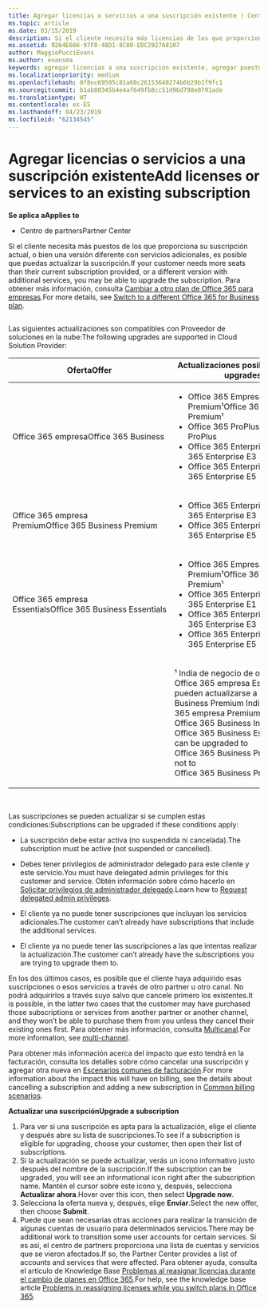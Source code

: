 ```yaml
---
title: Agregar licencias o servicios a una suscripción existente | Centro de partners
ms.topic: article
ms.date: 03/15/2019
description: Si el cliente necesita más licencias de los que proporciona su suscripción actual, o bien una versión diferente con servicios adicionales, es posible que puedas actualizar la suscripción.
ms.assetid: 9264E666-97F8-48D1-8C00-EDC2927A8107
author: MaggiePucciEvans
ms.author: evansma
keywords: agregar licencias a una suscripción existente, agregar puestos a una suscripción existente, modificar una suscripción, cambiar una suscripción, adquirir más licencias para un cliente
ms.localizationpriority: medium
ms.openlocfilehash: 0f8ec69595c81a60c26153640274b6b29b1f9fc1
ms.sourcegitcommit: b1ab80345b4e4af649fb8cc51d96d798e0791ade
ms.translationtype: HT
ms.contentlocale: es-ES
ms.lasthandoff: 04/23/2019
ms.locfileid: "62134545"
---
```

# <a name="add-licenses-or-services-to-an-existing-subscription"></a><span data-ttu-id="c1645-104">Agregar licencias o servicios a una suscripción existente</span><span class="sxs-lookup"><span data-stu-id="c1645-104">Add licenses or services to an existing subscription</span></span>

<span data-ttu-id="c1645-105">**Se aplica a**</span><span class="sxs-lookup"><span data-stu-id="c1645-105">**Applies to**</span></span>

-  <span data-ttu-id="c1645-106">Centro de partners</span><span class="sxs-lookup"><span data-stu-id="c1645-106">Partner Center</span></span>

<span data-ttu-id="c1645-107">Si el cliente necesita más puestos de los que proporciona su suscripción actual, o bien una versión diferente con servicios adicionales, es posible que puedas actualizar la suscripción.</span><span class="sxs-lookup"><span data-stu-id="c1645-107">If your customer needs more seats than their current subscription provided, or a different version with additional services, you may be able to upgrade the subscription.</span></span> <span data-ttu-id="c1645-108">Para obtener más información, consulta [Cambiar a otro plan de Office 365 para empresas](https://go.microsoft.com/fwlink/p/?LinkId=723577).</span><span class="sxs-lookup"><span data-stu-id="c1645-108">For more details, see [Switch to a different Office 365 for Business plan](https://go.microsoft.com/fwlink/p/?LinkId=723577).</span></span>

## <a href="" id="upgradesubscription"></a>


<span data-ttu-id="c1645-109">Las siguientes actualizaciones son compatibles con Proveedor de soluciones en la nube:</span><span class="sxs-lookup"><span data-stu-id="c1645-109">The following upgrades are supported in Cloud Solution Provider:</span></span>

<table>
<colgroup>
<col width="50%" />
<col width="50%" />
</colgroup>
<thead>
<tr class="header">
<th><span data-ttu-id="c1645-110">Oferta</span><span class="sxs-lookup"><span data-stu-id="c1645-110">Offer</span></span></th>
<th><span data-ttu-id="c1645-111">Actualizaciones posibles</span><span class="sxs-lookup"><span data-stu-id="c1645-111">Possible upgrades</span></span></th>
</tr>
</thead>
<tbody>
<tr class="odd">
<td><span data-ttu-id="c1645-112">Office 365 empresa</span><span class="sxs-lookup"><span data-stu-id="c1645-112">Office 365 Business</span></span></td>
<td><ul>
<li><span data-ttu-id="c1645-113">Office 365 Empresa Premium¹</span><span class="sxs-lookup"><span data-stu-id="c1645-113">Office 365 Business Premium¹</span></span></li>
<li><span data-ttu-id="c1645-114">Office 365 ProPlus</span><span class="sxs-lookup"><span data-stu-id="c1645-114">Office 365 ProPlus</span></span></li>
<li><span data-ttu-id="c1645-115">Office 365 Enterprise E3</span><span class="sxs-lookup"><span data-stu-id="c1645-115">Office 365 Enterprise E3</span></span></li>
<li><span data-ttu-id="c1645-116">Office 365 Enterprise E5</span><span class="sxs-lookup"><span data-stu-id="c1645-116">Office 365 Enterprise E5</span></span></li>
</ul></td>
</tr>
<tr class="even">
<td><span data-ttu-id="c1645-117">Office 365 empresa Premium</span><span class="sxs-lookup"><span data-stu-id="c1645-117">Office 365 Business Premium</span></span></td>
<td><ul>
<li><span data-ttu-id="c1645-118">Office 365 Enterprise E3</span><span class="sxs-lookup"><span data-stu-id="c1645-118">Office 365 Enterprise E3</span></span></li>
<li><span data-ttu-id="c1645-119">Office 365 Enterprise E5</span><span class="sxs-lookup"><span data-stu-id="c1645-119">Office 365 Enterprise E5</span></span></li>
</ul></td>
</tr>
<tr class="odd">
<td><span data-ttu-id="c1645-120">Office 365 empresa Essentials</span><span class="sxs-lookup"><span data-stu-id="c1645-120">Office 365 Business Essentials</span></span></td>
<td><ul>
<li><span data-ttu-id="c1645-121">Office 365 Empresa Premium¹</span><span class="sxs-lookup"><span data-stu-id="c1645-121">Office 365 Business Premium¹</span></span></li>
<li><span data-ttu-id="c1645-122">Office 365 Enterprise E1</span><span class="sxs-lookup"><span data-stu-id="c1645-122">Office 365 Enterprise E1</span></span></li>
<li><span data-ttu-id="c1645-123">Office 365 Enterprise E3</span><span class="sxs-lookup"><span data-stu-id="c1645-123">Office 365 Enterprise E3</span></span></li>
<li><span data-ttu-id="c1645-124">Office 365 Enterprise E5</span><span class="sxs-lookup"><span data-stu-id="c1645-124">Office 365 Enterprise E5</span></span></li>
</ul></td>
</tr>
<tr class="even">
<td></td>
<td><p><span data-ttu-id="c1645-125">¹ India de negocio de office 365 y Office 365 empresa Essentials India pueden actualizarse a Office 365 Business Premium India, no a Office 365 empresa Premium.</span><span class="sxs-lookup"><span data-stu-id="c1645-125">¹ Office 365 Business India and Office 365 Business Essentials India can be upgraded to Office 365 Business Premium India, not to Office 365 Business Premium.</span></span></p></td>
</tr>
</tbody>
</table>

 

<span data-ttu-id="c1645-126">Las suscripciones se pueden actualizar si se cumplen estas condiciones:</span><span class="sxs-lookup"><span data-stu-id="c1645-126">Subscriptions can be upgraded if these conditions apply:</span></span>

-   <span data-ttu-id="c1645-127">La suscripción debe estar activa (no suspendida ni cancelada).</span><span class="sxs-lookup"><span data-stu-id="c1645-127">The subscription must be active (not suspended or cancelled).</span></span>

-   <span data-ttu-id="c1645-128">Debes tener privilegios de administrador delegado para este cliente y este servicio.</span><span class="sxs-lookup"><span data-stu-id="c1645-128">You must have delegated admin privileges for this customer and service.</span></span> <span data-ttu-id="c1645-129">Obtén información sobre cómo hacerlo en [Solicitar privilegios de administrador delegado](request-a-relationship-with-a-customer.md).</span><span class="sxs-lookup"><span data-stu-id="c1645-129">Learn how to [Request delegated admin privileges](request-a-relationship-with-a-customer.md).</span></span>

-   <span data-ttu-id="c1645-130">El cliente ya no puede tener suscripciones que incluyan los servicios adicionales.</span><span class="sxs-lookup"><span data-stu-id="c1645-130">The customer can’t already have subscriptions that include the additional services.</span></span>

-   <span data-ttu-id="c1645-131">El cliente ya no puede tener las suscripciones a las que intentas realizar la actualización.</span><span class="sxs-lookup"><span data-stu-id="c1645-131">The customer can’t already have the subscriptions you are trying to upgrade them to.</span></span>

<span data-ttu-id="c1645-132">En los dos últimos casos, es posible que el cliente haya adquirido esas suscripciones o esos servicios a través de otro partner u otro canal. No podrá adquirirlos a través suyo salvo que cancele primero los existentes.</span><span class="sxs-lookup"><span data-stu-id="c1645-132">It is possible, in the latter two cases that the customer may have purchased those subscriptions or services from another partner or another channel, and they won’t be able to purchase them from you unless they cancel their existing ones first.</span></span> <span data-ttu-id="c1645-133">Para obtener más información, consulta [Multicanal](multichannel.md).</span><span class="sxs-lookup"><span data-stu-id="c1645-133">For more information, see [multi-channel](multichannel.md).</span></span>

<span data-ttu-id="c1645-134">Para obtener más información acerca del impacto que esto tendrá en la facturación, consulta los detalles sobre cómo cancelar una suscripción y agregar otra nueva en [Escenarios comunes de facturación](common-billing-scenarios.md).</span><span class="sxs-lookup"><span data-stu-id="c1645-134">For more information about the impact this will have on billing, see the details about cancelling a subscription and adding a new subscription in [Common billing scenarios](common-billing-scenarios.md).</span></span>

<span data-ttu-id="c1645-135">**Actualizar una suscripción**</span><span class="sxs-lookup"><span data-stu-id="c1645-135">**Upgrade a subscription**</span></span>

1.  <span data-ttu-id="c1645-136">Para ver si una suscripción es apta para la actualización, elige el cliente y después abre su lista de suscripciones.</span><span class="sxs-lookup"><span data-stu-id="c1645-136">To see if a subscription is eligible for upgrading, choose your customer, then open their list of subscriptions.</span></span>
2.  <span data-ttu-id="c1645-137">Si la actualización se puede actualizar, verás un icono informativo justo después del nombre de la suscripción.</span><span class="sxs-lookup"><span data-stu-id="c1645-137">If the subscription can be upgraded, you will see an informational icon right after the subscription name.</span></span> <span data-ttu-id="c1645-138">Mantén el cursor sobre este icono y, después, selecciona **Actualizar ahora**.</span><span class="sxs-lookup"><span data-stu-id="c1645-138">Hover over this icon, then select **Upgrade now**.</span></span>
3.  <span data-ttu-id="c1645-139">Selecciona la oferta nueva y, después, elige **Enviar**.</span><span class="sxs-lookup"><span data-stu-id="c1645-139">Select the new offer, then choose **Submit**.</span></span>
4.  <span data-ttu-id="c1645-140">Puede que sean necesarias otras acciones para realizar la transición de algunas cuentas de usuario para determinados servicios.</span><span class="sxs-lookup"><span data-stu-id="c1645-140">There may be additional work to transition some user accounts for certain services.</span></span> <span data-ttu-id="c1645-141">Si es así, el centro de partners proporciona una lista de cuentas y servicios que se vieron afectados.</span><span class="sxs-lookup"><span data-stu-id="c1645-141">If so, the Partner Center provides a list of accounts and services that were affected.</span></span> <span data-ttu-id="c1645-142">Para obtener ayuda, consulta el artículo de Knowledge Base [Problemas al reasignar licencias durante el cambio de planes en Office 365](https://go.microsoft.com/fwlink/p/?LinkId=723576).</span><span class="sxs-lookup"><span data-stu-id="c1645-142">For help, see the knowledge base article [Problems in reassigning licenses while you switch plans in Office 365](https://go.microsoft.com/fwlink/p/?LinkId=723576).</span></span>

 

 



